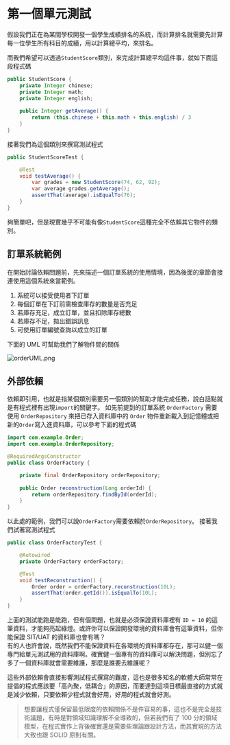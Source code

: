 # 第一個單元測試

假設我們正在為某間學校開發一個學生成績排名的系統，而計算排名就需要先計算每一位學生所有科目的成績，用以計算總平均，來排名。

而我們希望可以透過``StudentScore``類別，來完成計算總平均這件事，就如下面這段程式碼

```Java
public StudentScore {
    private Integer chinese;
    private Integer math;
    private Integer english;
    
    public Integer getAverage() {
        return (this.chinese + this.math + this.english) / 3
    }
}
```

接著我們為這個類別來撰寫測試程式

```Java
public StudentScoreTest {

    @Test
    void testAverage() {
        var grades = new StudentScore(74, 62, 92);
        var average grades.getAverage();
        assertThat(average).isEqualTo(76);
    }
}
```

夠簡單吧，但是現實幾乎不可能有像``StudentScore``這種完全不依賴其它物件的類別。

## 訂單系統範例
在開始討論依賴問題前，先來描述一個訂單系統的使用情境，因為後面的章節會接連使用這個系統來當範例。<br/>
1. 系統可以接受使用者下訂單
2. 每個訂單在下訂前需檢查庫存的數量是否充足
3. 若庫存充足，成立訂單，並且扣除庫存總數
4. 若庫存不足，拋出錯誤訊息
5. 可使用訂單編號查詢以成立的訂單

下面的 UML 可幫助我們了解物件間的關係

![orderUML.png](orderUML.png)

## 外部依賴

依賴即引用，也就是指某個類別需要另一個類別的幫助才能完成任務，說白話點就是有程式裡有出現``import``的關鍵字。
如先前提到的訂單系統 ``OrderFactory`` 需要使用 `OrderRepository` 來把已存入資料庫中的 `Order` 物件重新載入到記憶體或把新的`Order`寫入進資料庫，可以參考下面的程式碼

```Java
import com.example.Order;
import com.example.OrderRepository;

@RequiredArgsConstructor
public class OrderFactory {

    private final OrderRepository orderRepository;
    
    public Order reconstruction(Long orderId) {
        return orderRepository.findById(orderId);
    }
}
```

以此處的範例，我們可以說``OrderFactory``需要依賴於`OrderRepository`。
接著我們試著寫測試程式

```Java
public class OrderFactoryTest {

    @Autowired
    private OrderFactory orderFactory;

    @Test
    void testReconstruction() {
        Order order = orderFactory.reconstruction(10L);
        assertThat(order.getId()).isEqualTo(10L);
    }
}
```

上面的測試能跑是能跑，但有個問題，也就是必須保證資料庫裡有 `ID = 10` 的這筆資料，才能夠亮起綠燈。或許你可以保證開發環境的資料庫會有這筆資料，但你能保證
SIT/UAT 的資料庫也會有嗎？<br/>
有的人也許會說，既然我們不能保證資料在各環境的資料庫都存在，那可以健一個專門給單元測試用的資料庫啊。確實健一個專有的資料庫可以解決問題，但別忘了多了一個資料庫就會需要維護，那麼是誰要去維護呢？

這些外部依賴會直接影響測試程式撰寫的難度，這也是很多知名的軟體大師常常在提倡的程式應該要「高內聚，低耦合」的原因，而要達到這項目標最直接的方式就是減少依賴，只要依賴少程式就會好用，好用的程式就會好測。

> 想要讓程式僅保留最低限度的依賴關係不是件容易的事，這也不是完全是技術議題，有時是對領域知識理解不全導致的，但若我們有了
> 100 分的領域模型，在程式實作上背後確實還是需要些理論跟設計方法，而其實現的方法大致也跟 SOLID 原則有關。